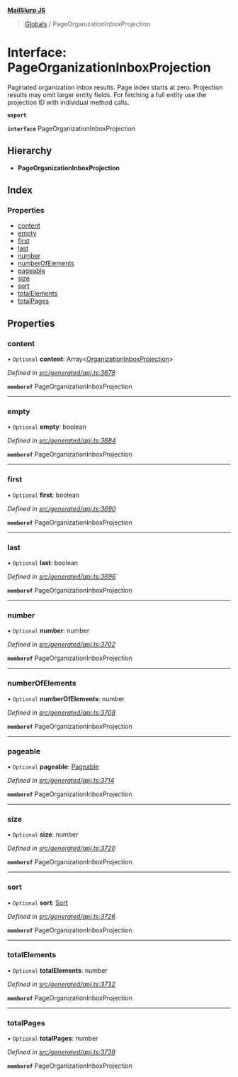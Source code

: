**[MailSlurp JS](../README.md)**

> [Globals](../README.md) / PageOrganizationInboxProjection

# Interface: PageOrganizationInboxProjection

Paginated organization inbox results. Page index starts at zero. Projection results may omit larger entity fields. For fetching a full entity use the projection ID with individual method calls.

**`export`** 

**`interface`** PageOrganizationInboxProjection

## Hierarchy

* **PageOrganizationInboxProjection**

## Index

### Properties

* [content](pageorganizationinboxprojection.md#content)
* [empty](pageorganizationinboxprojection.md#empty)
* [first](pageorganizationinboxprojection.md#first)
* [last](pageorganizationinboxprojection.md#last)
* [number](pageorganizationinboxprojection.md#number)
* [numberOfElements](pageorganizationinboxprojection.md#numberofelements)
* [pageable](pageorganizationinboxprojection.md#pageable)
* [size](pageorganizationinboxprojection.md#size)
* [sort](pageorganizationinboxprojection.md#sort)
* [totalElements](pageorganizationinboxprojection.md#totalelements)
* [totalPages](pageorganizationinboxprojection.md#totalpages)

## Properties

### content

• `Optional` **content**: Array\<[OrganizationInboxProjection](../modules/organizationinboxprojection.md)>

*Defined in [src/generated/api.ts:3678](https://github.com/mailslurp/mailslurp-client/blob/05090ce/src/generated/api.ts#L3678)*

**`memberof`** PageOrganizationInboxProjection

___

### empty

• `Optional` **empty**: boolean

*Defined in [src/generated/api.ts:3684](https://github.com/mailslurp/mailslurp-client/blob/05090ce/src/generated/api.ts#L3684)*

**`memberof`** PageOrganizationInboxProjection

___

### first

• `Optional` **first**: boolean

*Defined in [src/generated/api.ts:3690](https://github.com/mailslurp/mailslurp-client/blob/05090ce/src/generated/api.ts#L3690)*

**`memberof`** PageOrganizationInboxProjection

___

### last

• `Optional` **last**: boolean

*Defined in [src/generated/api.ts:3696](https://github.com/mailslurp/mailslurp-client/blob/05090ce/src/generated/api.ts#L3696)*

**`memberof`** PageOrganizationInboxProjection

___

### number

• `Optional` **number**: number

*Defined in [src/generated/api.ts:3702](https://github.com/mailslurp/mailslurp-client/blob/05090ce/src/generated/api.ts#L3702)*

**`memberof`** PageOrganizationInboxProjection

___

### numberOfElements

• `Optional` **numberOfElements**: number

*Defined in [src/generated/api.ts:3708](https://github.com/mailslurp/mailslurp-client/blob/05090ce/src/generated/api.ts#L3708)*

**`memberof`** PageOrganizationInboxProjection

___

### pageable

• `Optional` **pageable**: [Pageable](pageable.md)

*Defined in [src/generated/api.ts:3714](https://github.com/mailslurp/mailslurp-client/blob/05090ce/src/generated/api.ts#L3714)*

**`memberof`** PageOrganizationInboxProjection

___

### size

• `Optional` **size**: number

*Defined in [src/generated/api.ts:3720](https://github.com/mailslurp/mailslurp-client/blob/05090ce/src/generated/api.ts#L3720)*

**`memberof`** PageOrganizationInboxProjection

___

### sort

• `Optional` **sort**: [Sort](sort.md)

*Defined in [src/generated/api.ts:3726](https://github.com/mailslurp/mailslurp-client/blob/05090ce/src/generated/api.ts#L3726)*

**`memberof`** PageOrganizationInboxProjection

___

### totalElements

• `Optional` **totalElements**: number

*Defined in [src/generated/api.ts:3732](https://github.com/mailslurp/mailslurp-client/blob/05090ce/src/generated/api.ts#L3732)*

**`memberof`** PageOrganizationInboxProjection

___

### totalPages

• `Optional` **totalPages**: number

*Defined in [src/generated/api.ts:3738](https://github.com/mailslurp/mailslurp-client/blob/05090ce/src/generated/api.ts#L3738)*

**`memberof`** PageOrganizationInboxProjection
